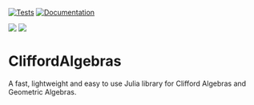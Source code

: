 [![Tests](https://github.com/ATell-SoundTheory/CliffordAlgebras.jl/actions/workflows/Runtests.yml/badge.svg)](https://github.com/ATell-SoundTheory/CliffordAlgebras.jl/actions/workflows/Runtests.yml)
[![Documentation](https://github.com/ATell-SoundTheory/CliffordAlgebras.jl/actions/workflows/Documenter.yml/badge.svg)](https://github.com/ATell-SoundTheory/CliffordAlgebras.jl/actions/workflows/Documenter.yml)

[![](https://img.shields.io/badge/docs-stable-blue.svg)](https://ATell-SoundTheory.github.io/CliffordAlgebras.jl/stable)
[![](https://img.shields.io/badge/docs-dev-blue.svg)](https://ATell-SoundTheory.github.io/CliffordAlgebras.jl/dev)

# CliffordAlgebras

A fast, lightweight and easy to use Julia library for Clifford Algebras and Geometric Algebras.

